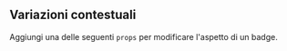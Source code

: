 ## Variazioni contestuali

Aggiungi una delle seguenti `props` per modificare l'aspetto di un badge.

<!-- STORY -->
